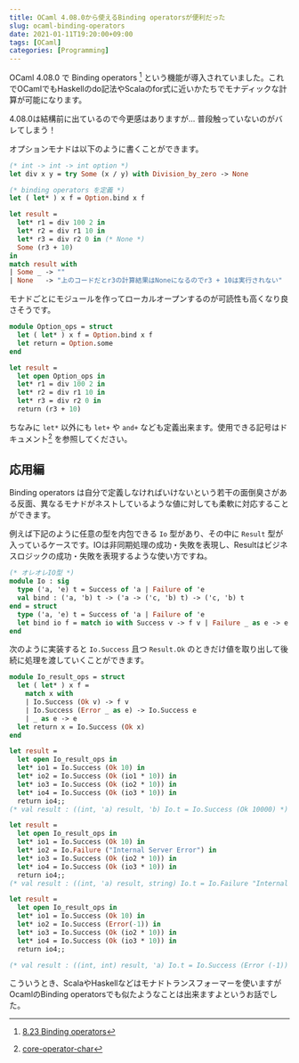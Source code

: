 ```yaml
---
title: OCaml 4.08.0から使えるBinding operatorsが便利だった
slug: ocaml-binding-operators
date: 2021-01-11T19:20:00+09:00
tags: [OCaml]
categories: [Programming]
---
```


OCaml 4.08.0 で Binding operators [^1] という機能が導入されていました。これでOCamlでもHaskellのdo記法やScalaのfor式に近いかたちでモナディックな計算が可能になります。

4.08.0は結構前に出ているので今更感はありますが... 普段触っていないのがバレてしまう！

オプションモナドは以下のように書くことができます。

```ocaml
(* int -> int -> int option *)
let div x y = try Some (x / y) with Division_by_zero -> None

(* binding operators を定義 *)
let ( let* ) x f = Option.bind x f

let result =
  let* r1 = div 100 2 in
  let* r2 = div r1 10 in
  let* r3 = div r2 0 in (* None *)
  Some (r3 + 10)
in
match result with
| Some _ -> ""
| None   -> "上のコードだとr3の計算結果はNoneになるのでr3 + 10は実行されない"
```

モナドごとにモジュールを作ってローカルオープンするのが可読性も高くなり良さそうです。

```ocaml
module Option_ops = struct
  let ( let* ) x f = Option.bind x f
  let return = Option.some
end

let result =
  let open Option_ops in
  let* r1 = div 100 2 in
  let* r2 = div r1 10 in
  let* r3 = div r2 0 in
  return (r3 + 10)
```

ちなみに `let*` 以外にも `let+` や `and+` なども定義出来ます。使用できる記号はドキュメント[^2] を参照してください。

## 応用編

Binding operators は自分で定義しなければいけないという若干の面倒臭さがある反面、異なるモナドがネストしているような値に対しても柔軟に対応することができます。

例えば下記のように任意の型を内包できる `Io` 型があり、その中に `Result` 型が入っているケースです。IOは非同期処理の成功・失敗を表現し、Resultはビジネスロジックの成功・失敗を表現するような使い方ですね。

```ocaml
(* オレオレIO型 *)
module Io : sig
  type ('a, 'e) t = Success of 'a | Failure of 'e
  val bind : ('a, 'b) t -> ('a -> ('c, 'b) t) -> ('c, 'b) t
end = struct
  type ('a, 'e) t = Success of 'a | Failure of 'e
  let bind io f = match io with Success v -> f v | Failure _ as e -> e
end
```

次のように実装すると `Io.Success` 且つ `Result.Ok` のときだけ値を取り出して後続に処理を渡していくことができます。

```ocaml
module Io_result_ops = struct
  let ( let* ) x f =
    match x with
    | Io.Success (Ok v) -> f v
    | Io.Success (Error _ as e) -> Io.Success e
    | _ as e -> e
  let return x = Io.Success (Ok x)
end

let result =
  let open Io_result_ops in
  let* io1 = Io.Success (Ok 10) in
  let* io2 = Io.Success (Ok (io1 * 10)) in
  let* io3 = Io.Success (Ok (io2 * 10)) in
  let* io4 = Io.Success (Ok (io3 * 10)) in
  return io4;;
(* val result : ((int, 'a) result, 'b) Io.t = Io.Success (Ok 10000) *)

let result =
  let open Io_result_ops in
  let* io1 = Io.Success (Ok 10) in
  let* io2 = Io.Failure ("Internal Server Error") in
  let* io3 = Io.Success (Ok (io2 * 10)) in
  let* io4 = Io.Success (Ok (io3 * 10)) in
  return io4;;
(* val result : ((int, 'a) result, string) Io.t = Io.Failure "Internal Server Error" *)

let result =
  let open Io_result_ops in
  let* io1 = Io.Success (Ok 10) in
  let* io2 = Io.Success (Error(-1)) in
  let* io3 = Io.Success (Ok (io2 * 10)) in
  let* io4 = Io.Success (Ok (io3 * 10)) in
  return io4;;

(* val result : ((int, int) result, 'a) Io.t = Io.Success (Error (-1)) *)
```

こういうとき、ScalaやHaskellなどはモナドトランスフォーマーを使いますがOcamlのBinding operatorsでも似たようなことは出来ますよというお話でした。

[^1]: [8.23 Binding operators](https://caml.inria.fr/pub/docs/manual-ocaml/bindingops.html)
[^2]: [core-operator-char](https://ocaml.org/releases/4.11/htmlman/lex.html#core-operator-char)
